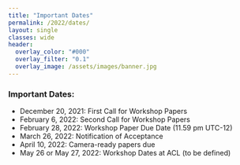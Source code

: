 ```yaml
---
title: "Important Dates"
permalink: /2022/dates/
layout: single
classes: wide
header:
  overlay_color: "#000"
  overlay_filter: "0.1"
  overlay_image: /assets/images/banner.jpg
---
```


### Important Dates:

* December 20, 2021: First Call for Workshop Papers 
* February 6, 2022: Second Call for Workshop Papers
* February 28, 2022: Workshop Paper Due Date (11.59 pm UTC-12)
* March 26, 2022: Notification of Acceptance 
* April 10, 2022: Camera-ready papers due 
* May 26 or May 27, 2022: Workshop Dates at ACL (to be defined)
